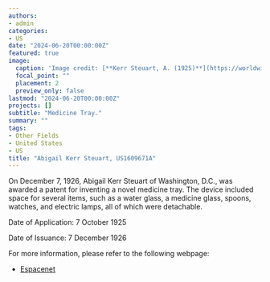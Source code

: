 ```yaml
---
authors:
- admin
categories:
- US
date: "2024-06-20T00:00:00Z"
featured: true
image:
  caption: 'Image credit: [**Kerr Steuart, A. (1925)**](https://worldwide.espacenet.com/patent/search/family/022033664/publication/US1609671A?q=pn%3DUS1609671A)'
  focal_point: ""
  placement: 2
  preview_only: false
lastmod: "2024-06-20T00:00:00Z"
projects: []
subtitle: "Medicine Tray."
summary: ""
tags:
- Other Fields
- United States
- US
title: "Abigail Kerr Steuart, US1609671A"
---
```

On December 7, 1926, Abigail Kerr Steuart of Washington, D.C., was awarded a patent for inventing a novel medicine tray. The device included space for several items, such as a water glass, a medicine glass, spoons, watches, and electric lamps, all of which were detachable.

Date of Application: 7 October 1925

Date of Issuance: 7 December 1926

For more information, please refer to the following webpage: 

- [Espacenet](https://worldwide.espacenet.com/patent/search/family/022033664/publication/US1609671A?q=pn%3DUS1609671A)

